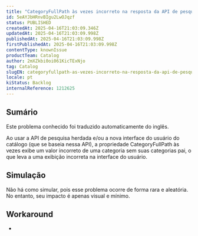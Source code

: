 ```yaml
---
title: "CategoryFullPath às vezes incorreto na resposta da API de pesquisa"
id: 5eAYJbHRnvBIgu2LwOJqzf
status: PUBLISHED
createdAt: 2025-04-16T21:03:09.346Z
updatedAt: 2025-04-16T21:03:09.998Z
publishedAt: 2025-04-16T21:03:09.998Z
firstPublishedAt: 2025-04-16T21:03:09.998Z
contentType: knownIssue
productTeam: Catalog
author: 2mXZkbi0oi061KicTExNjo
tag: Catalog
slugEN: categoryfullpath-as-vezes-incorreto-na-resposta-da-api-de-pesquisa
locale: pt
kiStatus: Backlog
internalReference: 1212625
---
```


## Sumário

<div class="alert alert-info">
  <p>Este problema conhecido foi traduzido automaticamente do inglês.</p>
</div>


Ao usar a API de pesquisa herdada e/ou a nova interface do usuário do catálogo (que se baseia nessa API), a propriedade CategoryFullPath às vezes exibe um valor incorreto de uma categoria sem suas categorias pai, o que leva a uma exibição incorreta na interface do usuário.

## Simulação


Não há como simular, pois esse problema ocorre de forma rara e aleatória. No entanto, seu impacto é apenas visual e mínimo.



## Workaround


-





